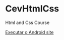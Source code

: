 # CevHtmlCss
 Html and Css Course


<a href='https://bbras81.github.io/CevHtmlCss/Exercicios/d10/'>Executar o Android site </a>
